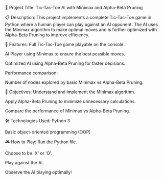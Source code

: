 📌 Project Title:
Tic-Tac-Toe AI with Minimax and Alpha-Beta Pruning

📋 Description:
This project implements a complete Tic-Tac-Toe game in Python where a human player can play against an AI opponent.
The AI uses the Minimax algorithm to make optimal moves and is further optimized with Alpha-Beta Pruning to improve efficiency.

🚀 Features:
Full Tic-Tac-Toe game playable on the console.

AI Player using Minimax to ensure the best possible moves.

Optimized AI using Alpha-Beta Pruning for faster decisions.

Performance comparison:

Number of nodes explored by basic Minimax vs Alpha-Beta Pruning.

🎯 Objectives:
Understand and implement the Minimax algorithm.

Apply Alpha-Beta Pruning to minimize unnecessary calculations.

Compare the performance of Minimax vs Alpha-Beta Pruning.

🛠️ Technologies Used:
Python 3

Basic object-oriented programming (OOP)

🎮 How to Play:
Run the Python file.

Choose to be 'X' or 'O'.

Play against the AI.

Observe the AI playing optimally!